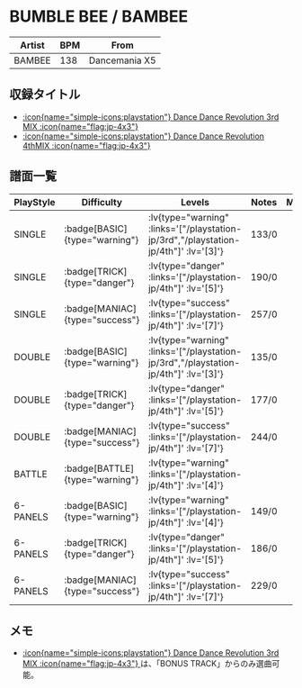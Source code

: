 # BUMBLE BEE / BAMBEE

|Artist|BPM|From|
|------|---|----|
|BAMBEE|138|Dancemania X5|

## 収録タイトル

- [ :icon{name="simple-icons:playstation"} Dance Dance Revolution 3rd MIX :icon{name="flag:jp-4x3"} ](/playstation-jp/3rd)
- [ :icon{name="simple-icons:playstation"} Dance Dance Revolution 4thMIX :icon{name="flag:jp-4x3"} ](/playstation-jp/4th)

## 譜面一覧

|PlayStyle|Difficulty|Levels|Notes|Movie|
|---------|----------|------|-----|-----|
|SINGLE| :badge[BASIC]{type="warning"} | :lv{type="warning" :links='["/playstation-jp/3rd","/playstation-jp/4th"]' :lv='[3]'} |133/0||
|SINGLE| :badge[TRICK]{type="danger"} | :lv{type="danger" :links='["/playstation-jp/4th"]' :lv='[5]'} |190/0||
|SINGLE| :badge[MANIAC]{type="success"} | :lv{type="success" :links='["/playstation-jp/4th"]' :lv='[7]'} |257/0||
|DOUBLE| :badge[BASIC]{type="warning"} | :lv{type="warning" :links='["/playstation-jp/3rd","/playstation-jp/4th"]' :lv='[3]'} |135/0||
|DOUBLE| :badge[TRICK]{type="danger"} | :lv{type="danger" :links='["/playstation-jp/4th"]' :lv='[5]'} |177/0||
|DOUBLE| :badge[MANIAC]{type="success"} | :lv{type="success" :links='["/playstation-jp/4th"]' :lv='[7]'} |244/0||
|BATTLE| :badge[BATTLE]{type="warning"} | :lv{type="warning" :links='["/playstation-jp/4th"]' :lv='[4]'} |||
|6-PANELS| :badge[BASIC]{type="warning"} | :lv{type="warning" :links='["/playstation-jp/4th"]' :lv='[4]'} |149/0||
|6-PANELS| :badge[TRICK]{type="danger"} | :lv{type="danger" :links='["/playstation-jp/4th"]' :lv='[5]'} |186/0||
|6-PANELS| :badge[MANIAC]{type="success"} | :lv{type="success" :links='["/playstation-jp/4th"]' :lv='[7]'} |229/0||

## メモ

- [ :icon{name="simple-icons:playstation"} Dance Dance Revolution 3rd MIX :icon{name="flag:jp-4x3"} ](/playstation-jp/3rd)は、「BONUS TRACK」からのみ選曲可能。